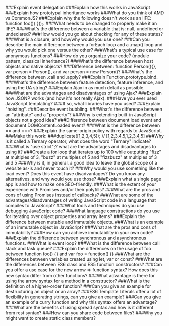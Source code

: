 ###Explain event delegation
###Explain how this works in JavaScript
###Explain how prototypal inheritance works
###What do you think of AMD vs CommonJS?
###Explain why the following doesn't work as an IIFE: function foo(){ }();.
###What needs to be changed to properly make it an IIFE?
###What's the difference between a variable that is: null, undefined or undeclared?
###How would you go about checking for any of these states?
###What is a closure, and how/why would you use one?
###Can you describe the main difference between a forEach loop and a .map() loop and why you would pick one versus the other?
###What's a typical use case for anonymous functions?
###How do you organize your code? (module pattern, classical inheritance?)
###What's the difference between host objects and native objects?
###Difference between: function Person(){}, var person = Person(), and var person = new Person()?
###What's the difference between .call and .apply?
###Explain Function.prototype.bind.
###What's the difference between feature detection, feature inference, and using the UA string?
###Explain Ajax in as much detail as possible.
###What are the advantages and disadvantages of using Ajax?
###Explain how JSONP works (and how it's not really Ajax).
###Have you ever used JavaScript templating?
###If so, what libraries have you used?
###Explain "hoisting".
###Describe event bubbling.
###What's the difference between an "attribute" and a "property"?
###Why is extending built-in JavaScript objects not a good idea?
###Difference between document load event and document DOMContentLoaded event?
###What is the difference between == and ===?
###Explain the same-origin policy with regards to JavaScript.
###Make this work:
###duplicate([1,2,3,4,5]); // [1,2,3,4,5,1,2,3,4,5]
###Why is it called a Ternary operator, what does the word "Ternary" indicate?
###What is "use strict";? what are the advantages and disadvantages to using it?
###Create a for loop that iterates up to 100 while outputting "fizz" at multiples of 3, "buzz" at multiples of 5 and "fizzbuzz" at multiples of 3 and 5
###Why is it, in general, a good idea to leave the global scope of a website as-is and never touch it?
###Why would you use something like the load event? Does this event have disadvantages? Do you know any alternatives, and why would you use those?
###Explain what a single page app is and how to make one SEO-friendly.
###What is the extent of your experience with Promises and/or their polyfills?
###What are the pros and cons of using Promises instead of callbacks?
###What are some of the advantages/disadvantages of writing JavaScript code in a language that compiles to JavaScript?
###What tools and techniques do you use debugging JavaScript code?
###What language constructions do you use for iterating over object properties and array items?
###Explain the difference between mutable and immutable objects.
###What is an example of an immutable object in JavaScript?
###What are the pros and cons of immutability?
###How can you achieve immutability in your own code?
###Explain the difference between synchronous and asynchronous functions.
###What is event loop?
###What is the difference between call stack and task queue?
###Explain the differences on the usage of foo between function foo() {} and var foo = function() {}
###What are the differences between variables created using let, var or const?
###What are the differences between ES6 class and ES5 function constructors?
###Can you offer a use case for the new arrow => function syntax? How does this new syntax differ from other functions?
###What advantage is there for using the arrow syntax for a method in a constructor?
###What is the definition of a higher-order function?
###Can you give an example for destructuring an object or an array?
###ES6 Template Literals offer a lot of flexibility in generating strings, can you give an example?
###Can you give an example of a curry function and why this syntax offers an advantage?
###What are the benefits of using spread syntax and how is it different from rest syntax?
###How can you share code between files?
###Why you might want to create static class members?